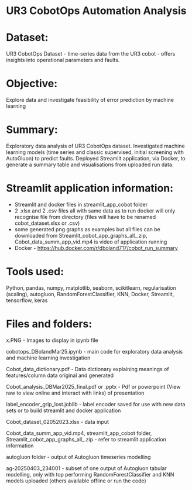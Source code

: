 # UR3 CobotOps Automation Analysis 

# Dataset: 
UR3 CobotOps Dataset - time-series data from the UR3 cobot - offers insights into operational parameters and faults.

# Objective: 
Explore data and investigate feasibility of error prediction by machine learning

# Summary: 
Exploratory data analysis of UR3 CobotOps dataset. Investigated machine learning models (time series and classic supervised, initial screening with AutoGluon) to predict faults. Deployed Streamlit
application, via Docker, to generate a summary table and visualisations from uploaded run data.

# Streamlit application information: 
- Streamlit and docker files in streamlit_app_cobot folder
- 2 .xlsx and 2 .csv files all with same data as to run docker will only recognise file from directory (files will have to be renamed cobot_dataset.xlsx or .csv)
- some generated png graphs as examples but all files can be downloaded from Streamlit_cobot_app_graphs_all_.zip, Cobot_data_summ_app_vid.mp4 is video of application running 
- Docker - https://hub.docker.com/r/dboland717/cobot_run_summary

# Tools used: 
Python, pandas, numpy, matplotlib, seaborn, scikitlearn, regularisation (scaling), autogluon, RandomForestClassifier, KNN, Docker, Streamlit, tensorflow, keras

# Files and folders:

x.PNG - Images to display in ipynb file

cobotops_DBolandMar25.ipynb - main code for exploratory data analysis and machine learning investigation

Cobot_data_dictionary.pdf - Data dictionary explaining meanings of features/column data original and generated

Cobot_analysis_DBMar2025_final.pdf or .pptx - Pdf or powerpoint (View raw to view online and interact with links) of presentation

label_encoder_grip_lost.joblib - label encoder saved for use with new data sets or to build streamlit and docker application

Cobot_dataset_02052023.xlsx - data input

Cobot_data_summ_app_vid.mp4, streamlit_app_cobot folder, Streamlit_cobot_app_graphs_all_.zip - refer to streamlit application information

autogluon folder - output of Autogluon timeseries modelling

ag-20250403_234001 - subset of one output of Autogluon tabular modelling, only with top performing RandomForestClassifier and KNN models uploaded (others available offline or run the code)
